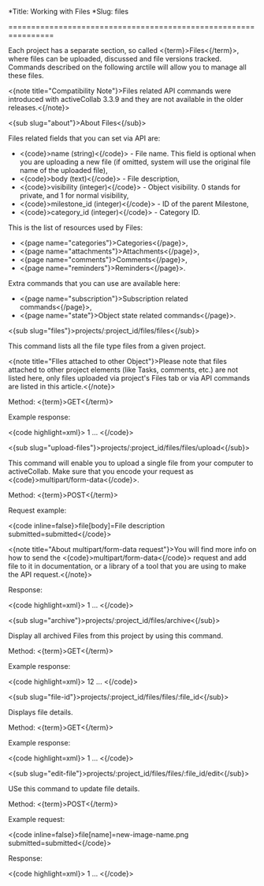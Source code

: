 *Title: Working with Files
*Slug: files

================================================================

Each project has a separate section, so called <{term}>Files<{/term}>, where files can be uploaded, discussed and file versions tracked. Commands described on the following arctile will allow you to manage all these files.

<{note title="Compatibility Note"}>Files related API commands were introduced with activeCollab 3.3.9 and they are not available in the older releases.<{/note}>

<{sub slug="about"}>About Files<{/sub}>

Files related fields that you can set via API are:

- <{code}>name (string)<{/code}> - File name. This field is optional when you are uploading a new file (if omitted, system will use the original file name of the uploaded file),
- <{code}>body (text)<{/code}> - File description,
- <{code}>visibility (integer)<{/code}> - Object visibility. 0 stands for private, and 1 for normal visibility,
- <{code}>milestone_id (integer)<{/code}> - ID of the parent Milestone,
- <{code}>category_id (integer)<{/code}> - Category ID.

This is the list of resources used by Files:

- <{page name="categories"}>Categories<{/page}>,
- <{page name="attachments"}>Attachments<{/page}>,
- <{page name="comments"}>Comments<{/page}>,
- <{page name="reminders"}>Reminders<{/page}>.

Extra commands that you can use are available here:

- <{page name="subscription"}>Subscription related commands<{/page}>,
- <{page name="state"}>Object state related commands<{/page}>.

<{sub slug="files"}>projects/:project_id/files/files<{/sub}>

This command lists all the file type files from a given project.

<{note title="FIles attached to other Object"}>Please note that files attached to other project elements (like Tasks, comments, etc.) are not listed here, only files uploaded via project's Files tab or via API commands are listed in this article.<{/note}>

Method: <{term}>GET<{/term}>

Example response:

<{code highlight=xml}><files>
  <file>
    <id>1</id>
    <name>
      <![CDATA[image.png]]>
    </name>
     ...
  </file>
</files><{/code}>

<{sub slug="upload-files"}>projects/:project_id/files/files/upload<{/sub}>

This command will enable you to upload a single file from your computer to activeCollab. Make sure that you encode your request as <{code}>multipart/form-data<{/code}>.

Method: <{term}>POST<{/term}>

Request example:

<{code inline=false}>file[body]=File description
submitted=submitted<{/code}>

<{note title="About multipart/form-data request"}>You will find more info on how to send the <{code}>multipart/form-data<{/code}> request and add file to it in documentation, or a library of a tool that you are using to make the API request.<{/note}>

Response:

<{code highlight=xml}><file>
  <id>1</id>
  <name>
    <![CDATA[image.png]]>
  </name>
  ...
</file><{/code}>

<{sub slug="archive"}>projects/:project_id/files/archive<{/sub}>

Display all archived Files from this project by using this command.

Method: <{term}>GET<{/term}>

Example response:

<{code highlight=xml}><file>
  <file>
    <id>12</id>
    <name>
      <![CDATA[File example]]>
    </name>
     ...
  </file>
</file><{/code}>

<{sub slug="file-id"}>projects/:project_id/files/files/:file_id<{/sub}>

Displays file details.

Method: <{term}>GET<{/term}>

Example response:

<{code highlight=xml}><file>
  <id>1</id>
  <name>
    <![CDATA[image.png]]>
  </name>
  ...
</file><{/code}>

<{sub slug="edit-file"}>projects/:project_id/files/files/:file_id/edit<{/sub}>

USe this command to update file details.

Method: <{term}>POST<{/term}>

Example request:

<{code inline=false}>file[name]=new-image-name.png
submitted=submitted<{/code}>

Response:

<{code highlight=xml}><file>
  <id>1</id>
  <name>
    <![CDATA[new-image-name.png]]>
  </name>
   ...
</file><{/code}>